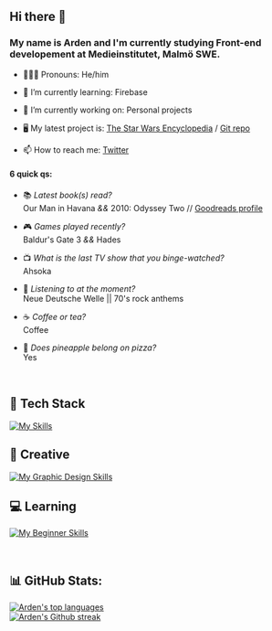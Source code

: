 ## Hi there 👋

### My name is Arden and I'm currently studying Front-end developement at Medieinstitutet, Malmö SWE. <br>

- 💁🏼‍♂️ Pronouns: He/him 
- 🌱 I’m currently learning: Firebase
- 🔭 I’m currently working on: Personal projects
- 🖥️ My latest project is: [The Star Wars Encyclopedia](https://sw-encyclopedia-arh.netlify.app/ "The Star Wars Ecyclopedia") / [Git repo](https://github.com/arden-rh/sw-encyclopedia "The Star Wars Encyclopedia Repo")



- 📫 How to reach me: [Twitter](https://twitter.com/ardentmind "Twitter profile @ardentmind")

#### 6 quick qs: 

- 📚 _Latest book(s) read?_ <br>
Our Man in Havana _&&_ 2010: Odyssey Two // [Goodreads profile](https://www.goodreads.com/user/show/4239103-agent-x "Goodreads profile for Agent X")

- 🎮 _Games played recently?_ <br>
Baldur's Gate 3 _&&_ Hades

- 📺 _What is the last TV show that you binge-watched?_ <br>
Ahsoka

- 🎵 _Listening to at the moment?_ <br>
Neue Deutsche Welle || 70's rock anthems

- ☕️ _Coffee or tea?_ <br>
Coffee

- 🍍 _Does pineapple belong on pizza?_ <br>
Yes
<br>

## 🧩 Tech Stack
[![My Skills](https://skillicons.dev/icons?i=html,css,sass,js,ts,react,vite,prisma,git,vscode,postman&theme=dark)](https://skillicons.dev) <br>
## 🎨 Creative
[![My Graphic Design Skills](https://skillicons.dev/icons?i=ai,ps,figma&theme=dark)](https://skillicons.dev) <br>
## 💻 Learning
[![My Beginner Skills](https://skillicons.dev/icons?i=firebase,py&theme=dark)](https://skillicons.dev) <br>



<br>


## 📊 GitHub Stats:
<!--[![Arden's GitHub stats](https://github-readme-stats.vercel.app/api?username=arden-rh&theme=blue-green&hide_border=true&include_all_commits=false&count_private=false&layout=compact)](https://github.com/arden-rh/github-readme-stats)-->
[![Arden's top languages](https://github-readme-stats.vercel.app/api/top-langs/?username=arden-rh&theme=blue-green&hide_border=true&include_all_commits=false&count_private=false&layout=compact)](https://github.com/arden-rh/github-readme-stats) <br>
[![Arden's Github streak](https://github-readme-streak-stats.herokuapp.com/?user=arden-rh&theme=blue-green)](https://github.com/arden-rh/github-readme-streak-stats)




<!--
**arden-rh/arden-rh** is a ✨ _special_ ✨ repository because its `README.md` (this file) appears on your GitHub profile.
![](https://github-readme-stats.vercel.app/api/top-langs/?username=arden-rh&theme=gotham&hide_border=false&include_all_commits=false&count_private=false&layout=compact)

[![Arden's Github streak](https://github-readme-streak-stats.herokuapp.com/?user=arden-rh&theme=blue-green)](https://github.com/arden-rh/github-readme-streak-stats)

![HTML5](https://img.shields.io/badge/html5-%23E34F26.svg?style=for-the-badge&logo=html5&logoColor=white) 
![CSS3](https://img.shields.io/badge/css3-%231572B6.svg?style=for-the-badge&logo=css3&logoColor=white) 
![SASS](https://img.shields.io/badge/SASS-hotpink.svg?style=for-the-badge&logo=SASS&logoColor=white)
![JavaScript](https://img.shields.io/badge/javascript-%23323330.svg?style=for-the-badge&logo=javascript&logoColor=%23F7DF1E)
![Typescript](https://img.shields.io/badge/typescript-%23007ACC.svg?style=for-the-badge&logo=typescript&logoColor=white)
![Netlify](https://img.shields.io/badge/netlify-%23000000.svg?style=for-the-badge&logo=netlify&logoColor=#00C7B7) 

🗄️
Here are some ideas to get you started:

- 🔭 I’m currently working on ...
- 🌱 I’m currently learning ...
- 👯 I’m looking to collaborate on ...
- 🤔 I’m looking for help with ...
- 💬 Ask me about ...
- 📫 How to reach me: ...
- ⚡ Fun fact: ...
-->
